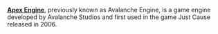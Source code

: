 [**Apex Engine**](https://avalanchestudios.com/technology), previously known as Avalanche Engine, is a game engine developed by Avalanche Studios and first used in the game Just Cause released in 2006.